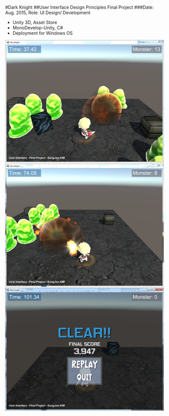 #Dark Knight
##User Interface Design Principles Final Project
###Date: Aug. 2015,	 Role: UI Design/ Development
-	Unity 3D, Asset Store
-	MonoDevelop-Unity, C#
-	Deployment for Windows OS

![Build Status](https://github.com/Skim0082/UIDesign_Video_Game/blob/master/visualgame1.png)
![Build Status](https://github.com/Skim0082/UIDesign_Video_Game/blob/master/visualgame2.png)
![Build Status](https://github.com/Skim0082/UIDesign_Video_Game/blob/master/visualgame02.png)
